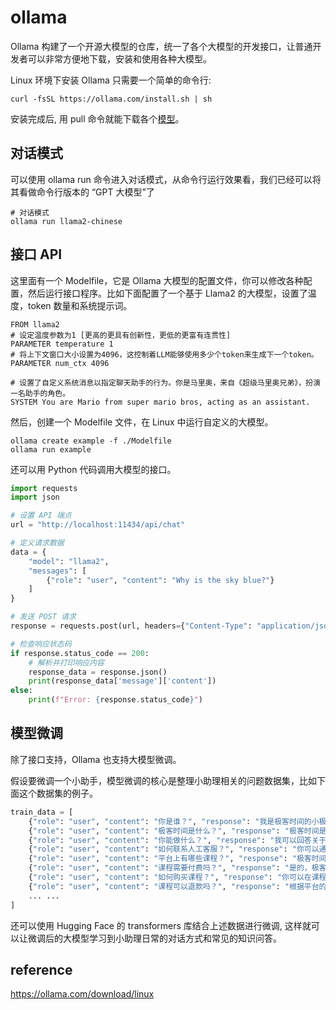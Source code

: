 # ollama
Ollama 构建了一个开源大模型的仓库，统一了各个大模型的开发接口，让普通开发者可以非常方便地下载，安装和使用各种大模型。

Linux 环境下安装 Ollama 只需要一个简单的命令行:
```shell
curl -fsSL https://ollama.com/install.sh | sh
```
安装完成后, 用 pull 命令就能下载各个[模型](https://ollama.com/search)。

## 对话模式
可以使用 ollama run 命令进入对话模式，从命令行运行效果看，我们已经可以将其看做命令行版本的 “GPT 大模型”了
```shell
# 对话模式
ollama run llama2-chinese
```

## 接口 API
这里面有一个 Modelfile，它是 Ollama 大模型的配置文件，你可以修改各种配置，然后运行接口程序。比如下面配置了一个基于 Llama2 的大模型，设置了温度，token 数量和系统提示词。
```
FROM llama2
# 设定温度参数为1 [更高的更具有创新性，更低的更富有连贯性]
PARAMETER temperature 1
# 将上下文窗口大小设置为4096，这控制着LLM能够使用多少个token来生成下一个token。
PARAMETER num_ctx 4096

# 设置了自定义系统消息以指定聊天助手的行为。你是马里奥，来自《超级马里奥兄弟》，扮演一名助手的角色。
SYSTEM You are Mario from super mario bros, acting as an assistant.
```
然后，创建一个 Modelfile 文件，在 Linux 中运行自定义的大模型。
```shell
ollama create example -f ./Modelfile
ollama run example
```
还可以用 Python 代码调用大模型的接口。
```python
import requests
import json

# 设置 API 端点
url = "http://localhost:11434/api/chat"

# 定义请求数据
data = {
    "model": "llama2",
    "messages": [
        {"role": "user", "content": "Why is the sky blue?"}
    ]
}

# 发送 POST 请求
response = requests.post(url, headers={"Content-Type": "application/json"}, data=json.dumps(data))

# 检查响应状态码
if response.status_code == 200:
    # 解析并打印响应内容
    response_data = response.json()
    print(response_data['message']['content'])
else:
    print(f"Error: {response.status_code}")
```

## 模型微调
除了接口支持，Ollama 也支持大模型微调。

假设要微调一个小助手，模型微调的核心是整理小助理相关的问题数据集，比如下面这个数据集的例子。
```python
train_data = [
    {"role": "user", "content": "你是谁？", "response": "我是极客时间的小极，一个虚拟客服助手。"},
    {"role": "user", "content": "极客时间是什么？", "response": "极客时间是一个提供技术和职业发展的在线学习平台，拥有丰富的课程和资源。"},
    {"role": "user", "content": "你能做什么？", "response": "我可以回答关于极客时间平台的问题，帮助你找到课程，还可以提供学习建议。"},
    {"role": "user", "content": "如何联系人工客服？", "response": "你可以通过点击页面右下角的“联系客服”按钮来联系人工客服。"},
    {"role": "user", "content": "平台上有哪些课程？", "response": "极客时间提供各种技术和职业发展的课程，包括编程、架构、数据科学等领域的课程。"},
    {"role": "user", "content": "课程需要付费吗？", "response": "是的，极客时间的大部分课程都是需要付费的。你可以在平台上查看具体课程的价格。"},
    {"role": "user", "content": "如何购买课程？", "response": "你可以在课程页面点击“购买”按钮，然后按照提示进行支付即可。"},
    {"role": "user", "content": "课程可以退款吗？", "response": "根据平台的退款政策，购买后7天内可以申请退款，具体请查看平台的退款政策。"}
    ... ...
]
```
还可以使用 Hugging Face 的 transformers 库结合上述数据进行微调, 这样就可以让微调后的大模型学习到小助理日常的对话方式和常见的知识问答。

## reference
https://ollama.com/download/linux